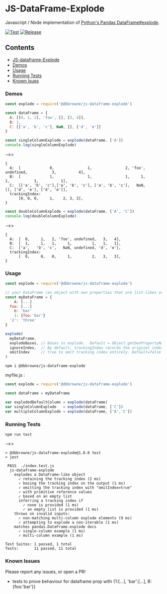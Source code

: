 # JS-DataFrame-Explode

Javascript / Node implementation of [Python's Pandas DataFrame#explode](https://pandas.pydata.org/docs/reference/api/pandas.DataFrame.explode.html).

[![Test](https://github.com/DBBrowne/js-dataframe-explode/actions/workflows/test.yml/badge.svg)](https://github.com/DBBrowne/js-dataframe-explode/actions/workflows/test.yml)  [![Release](https://github.com/DBBrowne/js-dataframe-explode/actions/workflows/release.yml/badge.svg)](https://github.com/DBBrowne/js-dataframe-explode/actions/workflows/release.yml)

## Contents
- [JS-dataframe-Explode](#js-dataframe-explode)
- [Demos](#demos)
- [Usage](#usage)
- [Running Tests](#running-tests)
- [Known Isues](#known-issues)

### Demos
```js
const explode = require('@dbbrowne/js-dataframe-explode')

const dataFrame = {
  A: [[0, 1, 2], 'foo', [], [3, 4]],
  B: 1,
  C: [['a', 'b', 'c'], NaN, [], ['d', 'e']]
}

const singleColumnExplode = explode(dataFrame, ['A'])
console.log(singleColumnExplode)
```
-->>
```console
{
  A:  [             0,               1,               2, 'foo', undefined,           3,          4],
  B:  [             1,               1,               1,     1,         1,           1,          1],
  C:  [['a', 'b', 'c'],['a', 'b', 'c'], ['a', 'b', 'c'],   NaN,         [], ['d', 'e'], ['d', 'e']],
  trackingIndex:
      [0, 0, 0,     1,    2, 3, 3],
}
```
```js
const doubleColumnExplode = explode(dataFrame, ['A', 'C'])
console.log(doubleColumnExplode)
```
-->>
```console
{
  A:  [  0,     1,   2, 'foo', undefined,   3,   4],
  B:  [  1,     1,   1,     1,         1,   1,   1],
  C:  ['a',   'b', 'c',   NaN, undefined, 'd', 'e'],
  trackingIndex:
      [  0,     0,   0,     1,         2,   3,   3],
}
```

### Usage
```js
const explode = require('@dbbrowne/js-dataframe-explode')

// your DataFrame (an object with own properties that are list-likes or primitives)
const myDataFrame = {
    A: [...]
  foo: [...]
    b: 'bar'
    1: {foo:'bar'}
  '2': 'three'
}

explode(
  myDataFrame, 
  explodeBases, // Bases to explode.  Default = Object.getOwnPropertyNames(myDataFrame)[0]
  ignoreIndex,  // By default, trackingIndex records the original index of the input list. True for trackingIndex to match the index of the exploded list. Default=false
  omitIndex     // true to omit tracking index entirely. Default=false
)
```

```console
npm i @dbbrowne/js-dataframe-explode
```
myfile.js :
```js
const explode = require('@dbbrowne/js-dataframe-explode')

const dataFrame = myDataFrame

var explodedDefaultColumn = explode(dataFrame)
var singleColumnExplode   = explode(dataFrame, ['C'])
var multipleColumnExplode = explode(dataFrame, ['A','C'])
```

### Running Tests
```console
npm run test
```
-->>
```console
> @dbbrowne/js-dataframe-explode@1.0.0 test
> jest

 PASS  ./index.test.js
  js-dataframe-explode
    explodes a DataFrame-like object
      ✓ retaining the tracking index (2 ms)
      ✓ basing the tracking index on the output (1 ms)
      ✓ omitting the tracking index with "omitIndex=true"
      ✓ with primitive reference values
      ✓ based on an empty list
      inferring a tracking index if
        ✓ none is provided (1 ms)
        ✓ an empty list is provided (1 ms)
    throws on invalid inputs:
      ✓ non-matching multi-column explode elements (9 ms)
      ✓ attempting to explode a non-iterable (1 ms)
    matches pandas.DataFrame.explode docs
      ✓ single-column example (1 ms)
      ✓ multi-column example (1 ms)

Test Suites: 1 passed, 1 total
Tests:       11 passed, 11 total
```
### Known Issues

Please report any issues, or open a PR!

 - tests to prove behaviour for dataframe prop with {1:[...], 'bar':[...], B: {foo:'bar'}}